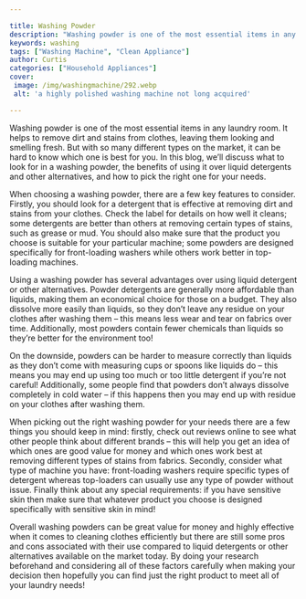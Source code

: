 ```yaml
---

title: Washing Powder
description: "Washing powder is one of the most essential items in any laundry room. It helps to remove dirt and stains from clothes, leaving th...lets find out"
keywords: washing
tags: ["Washing Machine", "Clean Appliance"]
author: Curtis
categories: ["Household Appliances"]
cover: 
 image: /img/washingmachine/292.webp
 alt: 'a highly polished washing machine not long acquired'

---
```


Washing powder is one of the most essential items in any laundry room. It helps to remove dirt and stains from clothes, leaving them looking and smelling fresh. But with so many different types on the market, it can be hard to know which one is best for you. In this blog, we’ll discuss what to look for in a washing powder, the benefits of using it over liquid detergents and other alternatives, and how to pick the right one for your needs. 

When choosing a washing powder, there are a few key features to consider. Firstly, you should look for a detergent that is effective at removing dirt and stains from your clothes. Check the label for details on how well it cleans; some detergents are better than others at removing certain types of stains, such as grease or mud. You should also make sure that the product you choose is suitable for your particular machine; some powders are designed specifically for front-loading washers while others work better in top-loading machines. 

Using a washing powder has several advantages over using liquid detergent or other alternatives. Powder detergents are generally more affordable than liquids, making them an economical choice for those on a budget. They also dissolve more easily than liquids, so they don’t leave any residue on your clothes after washing them – this means less wear and tear on fabrics over time. Additionally, most powders contain fewer chemicals than liquids so they’re better for the environment too! 

On the downside, powders can be harder to measure correctly than liquids as they don’t come with measuring cups or spoons like liquids do – this means you may end up using too much or too little detergent if you’re not careful! Additionally, some people find that powders don’t always dissolve completely in cold water – if this happens then you may end up with residue on your clothes after washing them. 

When picking out the right washing powder for your needs there are a few things you should keep in mind: firstly, check out reviews online to see what other people think about different brands – this will help you get an idea of which ones are good value for money and which ones work best at removing different types of stains from fabrics. Secondly, consider what type of machine you have: front-loading washers require specific types of detergent whereas top-loaders can usually use any type of powder without issue. Finally think about any special requirements: if you have sensitive skin then make sure that whatever product you choose is designed specifically with sensitive skin in mind! 

Overall washing powders can be great value for money and highly effective when it comes to cleaning clothes efficiently but there are still some pros and cons associated with their use compared to liquid detergents or other alternatives available on the market today. By doing your research beforehand and considering all of these factors carefully when making your decision then hopefully you can find just the right product to meet all of your laundry needs!
